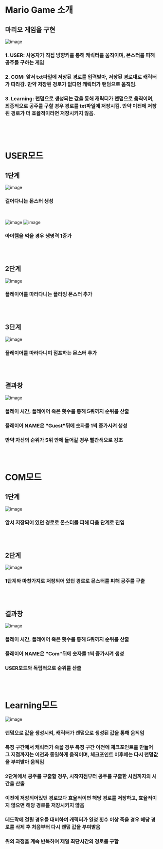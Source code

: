 # Mario Game 소개
  ## 마리오 게임을 구현
  ![image](https://github.com/kimjy0117/marioGame/assets/113746577/0a9201fc-a3aa-4bd4-ad41-37963b0a8bd0)
  ### 1. USER: 사용자가 직접 방향키를 통해 캐릭터를 움직이며, 몬스터를 피해 공주를 구하는 게임
  ### 2. COM: 앞서 txt파일에 저장된 경로를 입력받아, 저장된 경로대로 캐릭터가 따라감. 만약 저장된 경로가 없다면 캐릭터가 랜덤으로 움직임.
  ### 3. Learning: 랜덤으로 생성되는 값을 통해 캐릭터가 랜덤으로 움직이며, 최종적으로 공주를 구할 경우 경로를 txt파일에 저장시킴. 만약 이전에 저장된 경로가 더 효율적이라면 저장시키지 않음.
<br><br><br>

# USER모드
## 1단계
![image](https://github.com/kimjy0117/marioGame/assets/113746577/02899274-4078-4b5c-ba33-369b3b75ead1)
### 걸어다니는 몬스터 생성
<br><br>
![image](https://github.com/kimjy0117/marioGame/assets/113746577/a4440bd0-0d05-44ed-a13a-eed3e7df1e9f)
![image](https://github.com/kimjy0117/marioGame/assets/113746577/379b04ed-4baf-40dc-ac64-a32e85273352)
### 아이템을 먹을 경우 생명력 1증가
<br><br>

## 2단계
![image](https://github.com/kimjy0117/marioGame/assets/113746577/43dba831-d1fd-4494-9bf8-3b00d9ea0460)
### 플레이어를 따라다니는 플라잉 몬스터 추가
<br><br>

## 3단계
![image](https://github.com/kimjy0117/marioGame/assets/113746577/8e12911a-f3ee-4560-af78-9b02026b5b35)
### 플레이어를 따라다니며 점프하는 몬스터 추가
<br><br>

## 결과창
![image](https://github.com/kimjy0117/marioGame/assets/113746577/ebb26915-2a6e-4388-bd64-7a74d039c043)
### 플레이 시간, 플레이어 죽은 횟수를 통해 5위까지 순위를 산출
### 플레이어 NAME은 "Guest"뒤에 숫자를 1씩 증가시켜 생성
### 만약 자신의 순위가 5위 안에 들어갈 경우 빨간색으로 강조
<br><br>

# COM모드
## 1단계
![image](https://github.com/kimjy0117/marioGame/assets/113746577/b7ac6740-35a2-4294-b14e-b28c55c68c19)
### 앞서 저장되어 있던 경로로 몬스터를 피해 다음 단계로 진입
<br><br>

## 2단계
![image](https://github.com/kimjy0117/marioGame/assets/113746577/308c8caa-4c9d-4bc7-bba9-6f11abdc5cde)
### 1단계와 마찬가지로 저장되어 있던 경로로 몬스터를 피해 공주를 구출
<br><br>

## 결과창
![image](https://github.com/kimjy0117/marioGame/assets/113746577/2deeb0e5-3a07-45b4-9294-f5f3a0d1fd03)
### 플레이 시간, 플레이어 죽은 횟수를 통해 5위까지 순위를 산출
### 플레이어 NAME은 "Com"뒤에 숫자를 1씩 증가시켜 생성
### USER모드와 독립적으로 순위를 산출
<br><br>

# Learning모드
![image](https://github.com/kimjy0117/marioGame/assets/113746577/64ae7cc8-f8ed-44fb-ae31-728bb99c2d54)
### 랜덤으로 값을 생성시켜, 캐릭터가 랜덤으로 생성된 값을 통해 움직임
### 특정 구간에서 캐릭터가 죽을 경우 특정 구간 이전에 체크포인트를 만들어 그 지점까지는 이전과 동일하게 움직이며, 체크포인트 이후에는 다시 랜덤값을 부여받아 움직임
### 2단계에서 공주를 구출할 경우, 시작지점부터 공주를 구출한 시점까지의 시간을 산출
### 이전에 저장되어있던 경로보다 효율적이면 해당 경로를 저장하고, 효율적이지 않으면 해당 경로를 저장시키지 않음
### 데드락에 걸릴 경우를 대비하여 캐릭터가 일정 횟수 이상 죽을 경우 해당 경로를 삭제 후 처음부터 다시 랜덤 값을 부여받음
### 위의 과정을 계속 반복하여 제일 최단시간의 경로를 구함

